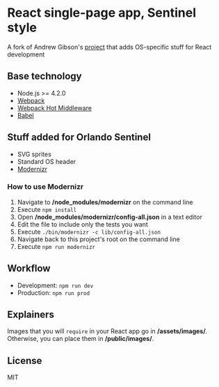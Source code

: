 # React single-page app, Sentinel style
A fork of Andrew Gibson's [project](https://github.com/AndrewGibson27/react-webpack-single-page-app) that adds OS-specific stuff for React development

## Base technology
+ Node.js >= 4.2.0
+ [Webpack](https://webpack.github.io/)
+ [Webpack Hot Middleware](https://github.com/glenjamin/webpack-hot-middleware)
+ [Babel](https://babeljs.io/)

## Stuff added for Orlando Sentinel
+ SVG sprites
+ Standard OS header
+ [Modernizr](https://modernizr.com/)

### How to use Modernizr
1. Navigate to **/node_modules/modernizr** on the command line
2. Execute `npm install`
3. Open **/node_modules/modernizr/config-all.json** in a text editor
4. Edit the file to include only the tests you want
5. Execute `./bin/modernizr -c lib/config-all.json`
6. Navigate back to this project's root on the command line
7. Execute `npm run modernizr`

## Workflow
+ Development: `npm run dev`
+ Production: `npm run prod`

## Explainers
Images that you will `require` in your React app go in **/assets/images/**. Otherwise, you can place them in **/public/images/**.

## License
MIT